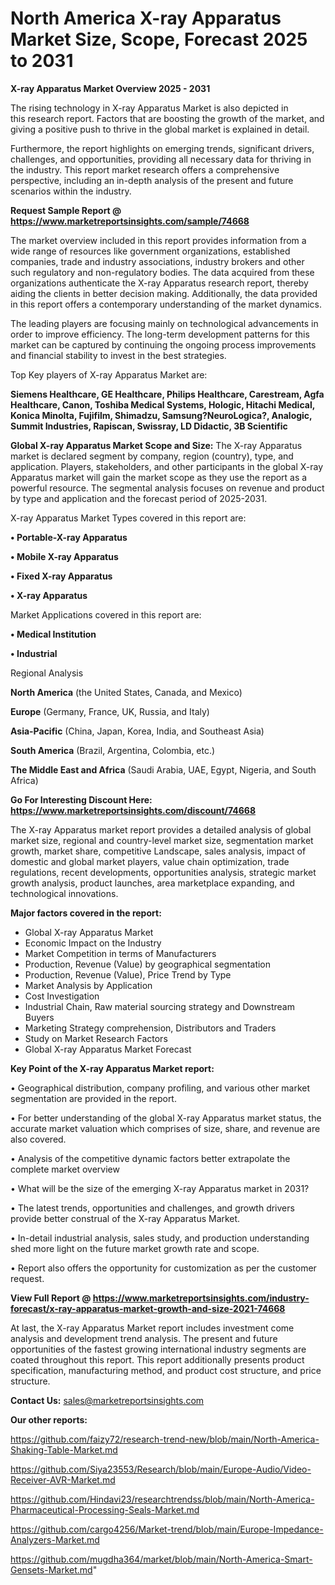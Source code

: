 # North America X-ray Apparatus Market Size, Scope, Forecast 2025 to 2031

<Strong> X-ray Apparatus Market Overview 2025 - 2031</strong>

The rising technology in X-ray Apparatus Market is also depicted in this research report. Factors that are boosting the growth of the market, and giving a positive push to thrive in the global market is explained in detail.

Furthermore, the report highlights on emerging trends, significant drivers, challenges, and opportunities, providing all necessary data for thriving in the industry. This report market research offers a comprehensive perspective, including an in-depth analysis of the present and future scenarios within the industry.

<strong>Request Sample Report @ <a href=https://www.marketreportsinsights.com/sample/74668>https://www.marketreportsinsights.com/sample/74668</a></strong>

The market overview included in this report provides information from a wide range of resources like government organizations, established companies, trade and industry associations, industry brokers and other such regulatory and non-regulatory bodies. The data acquired from these organizations authenticate the X-ray Apparatus research report, thereby aiding the clients in better decision making. Additionally, the data provided in this report offers a contemporary understanding of the market dynamics.

The leading players are focusing mainly on technological advancements in order to improve efficiency. The long-term development patterns for this market can be captured by continuing the ongoing process improvements and financial stability to invest in the best strategies.

Top Key players of X-ray Apparatus Market are:

<strong>Siemens Healthcare, GE Healthcare, Philips Healthcare, Carestream, Agfa Healthcare, Canon, Toshiba Medical Systems, Hologic, Hitachi Medical, Konica Minolta, Fujifilm, Shimadzu, Samsung?NeuroLogica?, Analogic, Summit Industries, Rapiscan, Swissray, LD Didactic, 3B Scientific</strong>

<strong><b>Global X-ray Apparatus Market Scope and Size:</b></strong>
The X-ray Apparatus market is declared segment by company, region (country), type, and application. Players, stakeholders, and other participants in the global X-ray Apparatus market will gain the market scope as they use the report as a powerful resource. The segmental analysis focuses on revenue and product by type and application and the forecast period of 2025-2031.

X-ray Apparatus Market Types covered in this report are:

<strong>• Portable-X-ray Apparatus

• Mobile X-ray Apparatus

• Fixed X-ray Apparatus

• X-ray Apparatus</strong>

Market Applications covered in this report are:

<strong>• Medical Institution

• Industrial</strong> 

Regional Analysis

<strong>North America</strong> (the United States, Canada, and Mexico)

<strong>Europe</strong> (Germany, France, UK, Russia, and Italy)

<strong>Asia-Pacific</strong> (China, Japan, Korea, India, and Southeast Asia)

<strong>South America</strong> (Brazil, Argentina, Colombia, etc.)

<strong>The Middle East and Africa</strong> (Saudi Arabia, UAE, Egypt, Nigeria, and South Africa)

<strong>Go For Interesting Discount Here: <a href=https://www.marketreportsinsights.com/discount/74668>https://www.marketreportsinsights.com/discount/74668</a></strong>

The X-ray Apparatus market report provides a detailed analysis of global market size, regional and country-level market size, segmentation market growth, market share, competitive Landscape, sales analysis, impact of domestic and global market players, value chain optimization, trade regulations, recent developments, opportunities analysis, strategic market growth analysis, product launches, area marketplace expanding, and technological innovations.

<strong><b>Major factors covered in the report:</b></strong>
<ul>
  <li>Global X-ray Apparatus Market </li>
  <li>Economic Impact on the Industry</li>
  <li>Market Competition in terms of Manufacturers</li>
  <li>Production, Revenue (Value) by geographical segmentation</li>
  <li>Production, Revenue (Value), Price Trend by Type</li>
  <li>Market Analysis by Application</li>
  <li>Cost Investigation</li>
  <li>Industrial Chain, Raw material sourcing strategy and Downstream Buyers</li>
  <li>Marketing Strategy comprehension, Distributors and Traders</li>
  <li>Study on Market Research Factors</li>
  <li>Global X-ray Apparatus Market Forecast</li>
</ul>

<strong><b>Key Point of the X-ray Apparatus Market report:</b></strong>

• Geographical distribution, company profiling, and various other market segmentation are provided in the report.

• For better understanding of the global X-ray Apparatus market status, the accurate market valuation which comprises of size, share, and revenue are also covered.

• Analysis of the competitive dynamic factors better extrapolate the complete market overview

• What will be the size of the emerging X-ray Apparatus market in 2031?

• The latest trends, opportunities and challenges, and growth drivers provide better construal of the X-ray Apparatus Market.

• In-detail industrial analysis, sales study, and production understanding shed more light on the future market growth rate and scope.

• Report also offers the opportunity for customization as per the customer request.

<strong><b>View Full Report @ <a href=https://www.marketreportsinsights.com/industry-forecast/x-ray-apparatus-market-growth-and-size-2021-74668>https://www.marketreportsinsights.com/industry-forecast/x-ray-apparatus-market-growth-and-size-2021-74668</a></b></strong>


At last, the X-ray Apparatus Market report includes investment come analysis and development trend analysis. The present and future opportunities of the fastest growing international industry segments are coated throughout this report. This report additionally presents product specification, manufacturing method, and product cost structure, and price structure.

<strong>Contact Us:</strong>
sales@marketreportsinsights.com

<strong>Our other reports:</strong>

<a href=https://github.com/faizy72/research-trend-new/blob/main/North-America-Shaking-Table-Market.md>https://github.com/faizy72/research-trend-new/blob/main/North-America-Shaking-Table-Market.md</a>

<a href=https://github.com/Siya23553/Research/blob/main/Europe-Audio/Video-Receiver-AVR-Market.md>https://github.com/Siya23553/Research/blob/main/Europe-Audio/Video-Receiver-AVR-Market.md</a>

<a href=https://github.com/Hindavi23/researchtrendss/blob/main/North-America-Pharmaceutical-Processing-Seals-Market.md>https://github.com/Hindavi23/researchtrendss/blob/main/North-America-Pharmaceutical-Processing-Seals-Market.md</a>

<a href=https://github.com/cargo4256/Market-trend/blob/main/Europe-Impedance-Analyzers-Market.md>https://github.com/cargo4256/Market-trend/blob/main/Europe-Impedance-Analyzers-Market.md</a>

<a href=https://github.com/mugdha364/market/blob/main/North-America-Smart-Gensets-Market.md>https://github.com/mugdha364/market/blob/main/North-America-Smart-Gensets-Market.md</a>"
